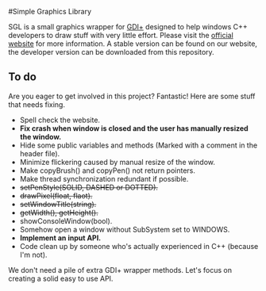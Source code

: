 #Simple Graphics Library

SGL is a small graphics wrapper for [GDI+](http://msdn.microsoft.com/en-us/library/windows/desktop/ms533798(v=vs.85).aspx) designed to help windows C++ developers to draw stuff with very little effort. Please visit the [official website](http://orjehag.se/SGL) for more information. A stable version can be found on our website, the developer version can be downloaded from this repository.

## To do

Are you eager to get involved in this project? Fantastic! Here are some stuff that needs fixing.

* Spell check the website.
* **Fix crash when window is closed and the user has manually resized the window.**
* Hide some public variables and methods (Marked with a comment in the header file).
* Minimize flickering caused by manual resize of the window.
* Make copyBrush() and copyPen() not return pointers.
* Make thread synchronization redundant if possible.
* ~~setPenStyle(SOLID, DASHED or DOTTED).~~
* ~~drawPixel(float, flaot).~~
* ~~setWindowTitle(string).~~
* ~~getWidth(), getHeight().~~
* showConsoleWindow(bool).
* Somehow open a window without SubSystem set to WINDOWS.
* **Implement an input API.**
* Code clean up by someone who's actually experienced in C++ (because I'm not).

We don't need a pile of extra GDI+ wrapper methods. Let's focus on creating a solid easy to use API.
